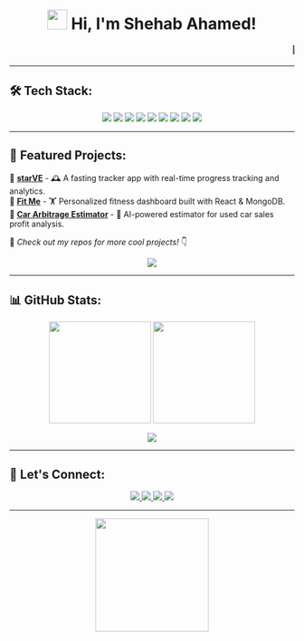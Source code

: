 <!-- Header with Waving Hand -->
<h1 align="center">
  <img src="https://media.giphy.com/media/hvRJCLFzcasrR4ia7z/giphy.gif" width="35">
  Hi, I'm Shehab Ahamed!
</h1>

<!-- Scrolling Carousel Effect with Animation -->
<p align="center">
  <marquee behavior="scroll" direction="left" scrollamount="8">
    🚀 Full-Stack Developer | 🏋️‍♂️ Fitness Enthusiast | 💡 Always Exploring Tech | 🌍 Passionate About Open Source | 🎯 Building starVE | 🚀 Learning Docker & Cloud | 🔍 Curious Mindset
  </marquee>
</p>

---

## 🛠️ Tech Stack:
  
<p align="center">
  <img src="https://img.shields.io/badge/Code-Python-informational?style=flat&logo=python&logoColor=white&color=blue"/>
  <img src="https://img.shields.io/badge/Code-JavaScript-informational?style=flat&logo=javascript&logoColor=white&color=yellow"/>
  <img src="https://img.shields.io/badge/Code-React-informational?style=flat&logo=react&logoColor=white&color=blue"/>
  <img src="https://img.shields.io/badge/Backend-Django-informational?style=flat&logo=django&logoColor=white&color=green"/>
  <img src="https://img.shields.io/badge/Backend-Node.js-informational?style=flat&logo=node.js&logoColor=white&color=lightgreen"/>
  <img src="https://img.shields.io/badge/Database-MongoDB-informational?style=flat&logo=mongodb&logoColor=white&color=brightgreen"/>
  <img src="https://img.shields.io/badge/Database-SQL-informational?style=flat&logo=mysql&logoColor=white&color=blue"/>
  <img src="https://img.shields.io/badge/Cloud-GCP-informational?style=flat&logo=google-cloud&logoColor=white&color=orange"/>
  <img src="https://img.shields.io/badge/DevOps-Docker-informational?style=flat&logo=docker&logoColor=white&color=blue"/>
</p>

---

## 🌟 Featured Projects:

🔹 [**starVE**](https://github.com/your_repo) - 🕰️ A fasting tracker app with real-time progress tracking and analytics.  
🔹 [**Fit Me**](https://github.com/your_repo) - 🏋️ Personalized fitness dashboard built with React & MongoDB.  
🔹 [**Car Arbitrage Estimator**](https://github.com/your_repo) - 🚗 AI-powered estimator for used car sales profit analysis.  

📌 *Check out my repos for more cool projects!* 👇  
<p align="center">
  <a href="https://github.com/shehab1-2?tab=repositories">
    <img src="https://img.shields.io/badge/My%20Repositories-%23121011.svg?style=for-the-badge&logo=github&logoColor=white">
  </a>
</p>

---

## 📊 GitHub Stats:
<p align="center">
  <img src="https://github-readme-stats.vercel.app/api?username=shehab1-2&show_icons=true&theme=radical" height="180px"/>
  <img src="https://github-readme-streak-stats.herokuapp.com/?user=shehab1-2&theme=radical" height="180px"/>
</p>

<p align="center">
  <img src="https://github-readme-activity-graph.vercel.app/graph?username=shehab1-2&theme=redical">
</p>

---

## 🚀 Let's Connect:
<p align="center">
  <a href="https://linkedin.com/in/yourprofile">
    <img src="https://img.shields.io/badge/LinkedIn-blue?style=for-the-badge&logo=linkedin">
  </a>
  <a href="https://github.com/shehab1-2">
    <img src="https://img.shields.io/badge/GitHub-grey?style=for-the-badge&logo=github">
  </a>
  <a href="mailto:your.email@example.com">
    <img src="https://img.shields.io/badge/Email-red?style=for-the-badge&logo=gmail&logoColor=white">
  </a>
  <a href="https://yourwebsite.com">
    <img src="https://img.shields.io/badge/Portfolio-black?style=for-the-badge&logo=webflow">
  </a>
</p>

---

<p align="center">
  <img src="https://media.giphy.com/media/ZVik7pBtu9dNS/giphy.gif" width="200"/>
</p>

